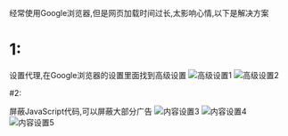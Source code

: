 经常使用Google浏览器,但是网页加载时间过长,太影响心情,以下是解决方案

# 1:

设置代理,在Google浏览器的设置里面找到高级设置
![高级设置1](https://github.com/BingJin-Zheng/Record/blob/master/打造干净的工作环境/1.png "1")
![高级设置2](https://github.com/BingJin-Zheng/Record/blob/master/打造干净的工作环境/2.png "2")

#2:

屏蔽JavaScript代码,可以屏蔽大部分广告
![内容设置3](https://github.com/BingJin-Zheng/Record/blob/master/打造干净的工作环境/3.png "3")
![内容设置4](https://github.com/BingJin-Zheng/Record/blob/master/打造干净的工作环境/4.png "4")
![内容设置5](https://github.com/BingJin-Zheng/Record/blob/master/打造干净的工作环境/5.png "5")
